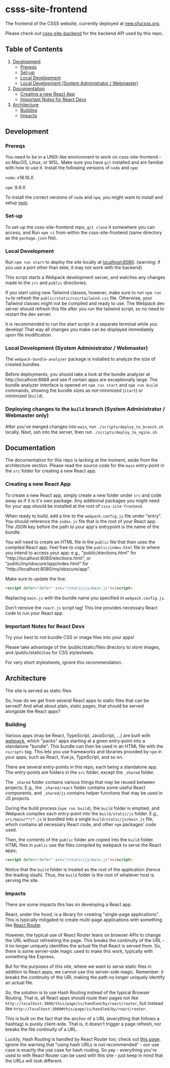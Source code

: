 # csss-site-frontend

The frontend of the CSSS website, currently deployed at [new.sfucsss.org](https://new.sfucsss.org).

Please check out [csss-site-backend](https://github.com/csss/csss-site-backend/) for the backend API used by this repo.

## Table of Contents

1. [Development](#development)
   - [Prereqs](#prereqs)
   - [Set-up](#set-up)
   - [Local Development](#local-development)
   - [Local Development (System Administrator / Webmaster)](#local-development-system-administrator--webmaster)
2. [Documentation](#documentation)
   - [Creating a new React App](#creating-a-new-react-app)
   - [Important Notes for React Devs](#important-notes-for-react-devs)
3. [Architecture](#architecture)
   - [Building](#building)
   - [Impacts](#impacts)

## Development

### Prereqs

You need to be in a UNIX-like environment to work on csss-site-frontend - so MacOS, Linux, or WSL.
Make sure you have `git` installed and are familiar with how to use it.
Install the following versions of `node` and `npm`:

`node`: v18.16.X

`npm`: 9.9.X

To install the correct versions of `node` and `npm`, you might want to install and setup [nvm](https://github.com/nvm-sh/nvm).

### Set-up

To set-up the csss-site-frontend repo, `git clone` it somewhere you can access, and
Run `npm ci` from within the csss-site-frontend (same directory as the `package.json` file).

### Local Development

Run `npm run start` to deploy the site locally at [localhost:8080](http://localhost:8080). (warning: if you use a port other than `8080`, it may not work with the backend)

This script starts a Webpack development server, and watches any changes made to the `src` and `public` directories.

If you start using new Tailwind classes, however, make sure to run `npm run tw` to refresh the `public/static/css/tailwind.css` file.
Otherwise, your Tailwind classes might not be compiled and ready to use.
The Webpack dev server should refresh this file after you run the tailwind script, so no need to restart the dev server.

It is recommended to run the start script in a separate terminal while you develop!
That way all changes you make can be displayed immediately upon file modification.

### Local Development (System Administrator / Webmaster)

The `webpack-bundle-analyzer` package is installed to analyze the size of created bundles.

Before deployments, you should take a look at the bundle analyzer at http://localhost:8888 and see if certain apps are exceptionally large.
The bundle analyzer interface is opened on `npm run start` and `npm run build` commands,
showing the bundle sizes as not-minimized (`start`) or minimized (`build`).

### Deploying changes to the `build` branch (System Administrator / Webmaster only)

After you've merged changes into `main`, run `./scripts/deploy_to_branch.sh` locally. Next, ssh into the server, then run `./scripts/deploy_to_nginx.sh`.

## Documentation

The documentation for this repo is lacking at the moment, aside from the architecture section.
Please read the source code for the `main` entry-point in the `src` folder for creating a new React app.

### Creating a new React App

To create a new React app, simply create a new folder under `src` and code away as if it is it's own package.
Any additional packages you might need for your app should be installed at the root of `csss-site-frontend`.

When ready to build, add a line to the `webpack.config.js` file under "entry".
You should reference the `index.js` file that is the root of your React app.
The JSON key before the path to your app's entrypoint is the name of the bundle.

You will need to create an HTML file in the `public` file that then uses the compiled React app.
Feel free to copy the `public/index.html` file to where you intend to access your app:
e.g., "public/elections.html" for "http://localhost:8080/elections.html",
or "public/my/obscure/app/index.html" for "http://localhost:8080/my/obscure/app".

Make sure to update the line:

```html
<script defer="defer" src="/static/js/main.js"></script>
```

Replacing `main.js` with the bundle name you specified in `webpack.config.js`.

Don't remove the `react.js` script tag!
This line provides necessary React code to run your React app.

### Important Notes for React Devs

Try your best to not bundle CSS or image files into your apps!

Please take advantage of the /public/static/files directory to store images,
and /public/static/css for CSS stylesheets.

For very short stylesheets, ignore this recommendation.

## Architecture

The site is served as static files.

So, how do we get from several React apps to static files that can be served?
And what about plain, static pages, that should be served alongside the React apps?

### Building

Various apps (may be React, TypeScript, JavaScript, ...) are built with [webpack](https://webpack.js.org/),
which "packs" apps starting at a given entry-point into a standalone "bundle".
This bundle can then be used in an HTML file with the `<script>` tag.
This lets you use frameworks and libraries provided by `npm` in your apps, such as React, Vue.js, TypeScript, and so on.

There are several entry-points in this repo, each being a standalone app.
The entry-points are folders in the `src` folder, except the `_shared` folder.

The `_shared` folder contains various things that may be reused between projects.
E.g., the `_shared/react` folder contains some useful React components,
and `_shared/js` contains helper functions that may be used in JS projects.

During the build process (`npm run build`), the `build` folder is emptied,
and Webpack compiles each entry-point into the `build/static/js` folder.
E.g., `src/main/**/*.js` is bundled into a single `build/static/js/main.js` file,
which contains all necessary React code, and other `npm` packages' code used.

Then, the contents of the `public` folder are copied into the `build` folder.
HTML files in `public` use the files compiled by webpack to serve the React apps;

```html
<script defer="defer" src="/static/js/main.js"></script>
```

Notice that the `build` folder is treated as the root of the application (hence the leading slash).
Thus, the `build` folder is the root of whatever host is serving the site.

### Impacts

There are some impacts this has on developing a React app.

React, under the hood, is a library for creating "single-page applications".
This is typically mitigated to create multi-page applications with something like [React Router](https://reactrouter.com/).

However, the typical use of React Router leans on browser APIs to change the URL without refreshing the page.
This breaks the continuity of the URL - it no longer uniquely identifies the actual file that React is served from.
So, there is some server-side magic used to make this work, typically with something like Express.

But for the purposes of this site, where we want to serve static files in addition to React apps, we cannot use this server-side magic.
Remember: it breaks the continuity of the URl, making the path no longer uniquely identify an actual file.

_So,_ the solution is to use Hash Routing instead of the typical Browser Routing.
That is, all React apps should route their pages not like `http://localhost:3000/this/page/is/handled/by/react/router`,
but instead like `http://localhost:3000#this/page/is/handled/by/react/router`.

This is built on the fact that the anchor of a URL (everything that follows a hashtag) is purely client-side.
That is, it doesn't trigger a page refresh, nor breaks the file continuity of a URL.

Luckily, Hash Routing is handled by React Router too, check out [this page](https://reactrouter.com/en/main/routers/create-hash-router).
Ignore the warning that "using hash URLs is not recommended" - our use case is exactly the use case for hash routing.
So yay - everything you're used to with React Router can be used with this site - just keep in mind that the URLs will look different.

